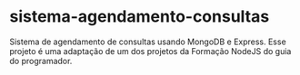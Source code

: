 # sistema-agendamento-consultas
Sistema de agendamento de consultas usando MongoDB e Express. Esse projeto é uma adaptação de um dos projetos da Formação NodeJS do guia do programador.
